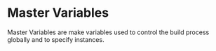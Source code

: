 # Master Variables

Master Variables are make variables used to control the build process globally and to specify instances.